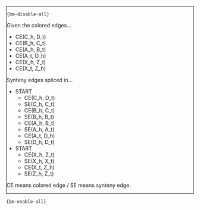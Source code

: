 <div style="border:1px solid black;">

`{bm-disable-all}`

Given the colored edges...

* CE(C_h, D_t)
* CE(B_h, C_t)
* CE(A_h, B_t)
* CE(A_t, D_h)
* CE(X_h, Z_t)
* CE(X_t, Z_h)


Synteny edges spliced in...

 * START
   * CE(C_h, D_t)
   * SE(C_h, C_t)
   * CE(B_h, C_t)
   * SE(B_h, B_t)
   * CE(A_h, B_t)
   * SE(A_h, A_t)
   * CE(A_t, D_h)
   * SE(D_h, D_t)
 * START
   * CE(X_h, Z_t)
   * SE(X_h, X_t)
   * CE(X_t, Z_h)
   * SE(Z_h, Z_t)

CE means colored edge / SE means synteny edge.

</div>

`{bm-enable-all}`


